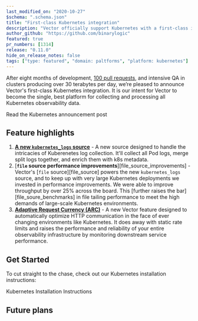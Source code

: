 ```yaml
---
last_modified_on: "2020-10-27"
$schema: ".schema.json"
title: "First-class Kubernetes integration"
description: "Vector officially support Kubernetes with a first-class integration."
author_github: "https://github.com/binarylogic"
featured: true
pr_numbers: [1314]
release: "0.11.0"
hide_on_release_notes: false
tags: ["type: featured", "domain: paltforms", "platform: kubernetes"]
---
```


After eight months of development, [100 pull requests][kubernetes_pull_requests],
and intensive QA in clusters producing over 30 terabytes per day, we’re pleased
to announce Vector's first-class Kubernetes integration. It is our intent for
Vector to become the single, best platform for collecting and processing all
Kubernetes observability data.

<Jump to="/blog">Read the Kubernetes announcement post</Jump>

## Feature highlights

1.  [**A new `kubernetes_logs` source**][kubernetes_logs_source] - A new source
    designed to handle the intricacies of Kuberenetes log collection. It'll
    collect all Pod logs, merge split logs together, and enrich them with k8s
    metadata.
2.  [**`file` source performance improvements**][file_source_improvements] -
    Vector's [`file` source][file_source] powers the new `kubernetes_logs`
    source, and to keep up with very large Kubernetes deployments we invested
    in performance improvements. We were able to improve throughput by over 25%
    across the board. This [further raises the bar][file_soure_benchmarks] in
    file tailing performance to meet the high demands of large-scale Kubernetes
    environments.
2.  [**Adaptive Request Currency (ARC)**][adaptive_concurrency_post] -
    A new Vector feature designed to automatically optimize HTTP communication
    in the face of ever changing environments like Kubernetes. It does away with
    static rate limits and raises the performance and reliability of your entire
    observability infrastructure by monitoring downstream service performance.

## Get Started

To cut straight to the chase, check out our Kubernetes installation instructions:

<Jump to="/docs/setup/installation/platforms/kubernetes/#install">Kubernetes Installation Instructions</Jump>

## Future plans

[adaptive_concurrency_post]: /blog/adaptive-request-concurrency/
[announcement_post]: /blog/...
[installation_docs]: /docs/setup/installation/platforms/kubernetes/
[kubernetes_logs_source]: /docs/reference/sources/kubernetes_logs/
[kubernetes_pull_requests]: https://github.com/timberio/vector/pulls?q=is%3Apr+sort%3Aupdated-desc+kubernetes+is%3Aclosed
